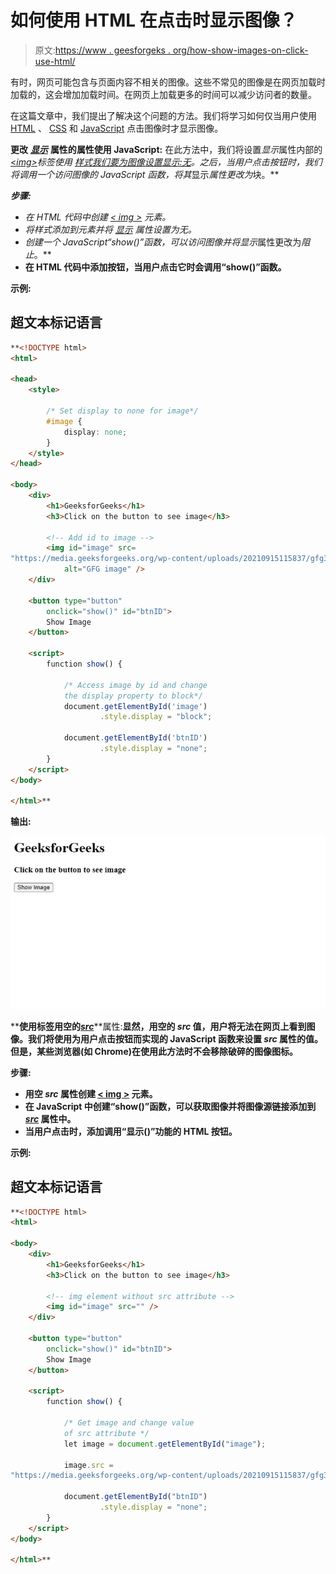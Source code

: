 # 如何使用 HTML 在点击时显示图像？

> 原文:[https://www . geesforgeks . org/how-show-images-on-click-use-html/](https://www.geeksforgeeks.org/how-to-show-images-on-click-using-html/)

有时，网页可能包含与页面内容不相关的图像。这些不常见的图像是在网页加载时加载的，这会增加加载时间。在网页上加载更多的时间可以减少访问者的数量。

在这篇文章中，我们提出了解决这个问题的方法。我们将学习如何仅当用户使用 [HTML](https://www.geeksforgeeks.org/html-tutorials/) 、 [CSS](https://www.geeksforgeeks.org/css-tutorials/) 和 [JavaScript](https://www.geeksforgeeks.org/javascript-tutorial/) 点击图像时才显示图像。

**更改** [***显示***](https://www.geeksforgeeks.org/css-display-property/) **属性的**[**<img>**](https://www.geeksforgeeks.org/html-img-tag/)**属性使用 JavaScript:** 在此方法中，我们将设置*显示*属性内部的[<*img>*](https://www.geeksforgeeks.org/html-img-tag/)*标签使用 [*样式*我们要为图像设置](https://www.geeksforgeeks.org/html-style-attribute/)[显示:无](https://www.geeksforgeeks.org/hide-or-show-elements-in-html-using-display-property/)。之后，当用户点击按钮时，我们将调用一个访问图像的 JavaScript 函数，将其*显示*属性更改为*块。**

***步骤:***

*   *在 HTML 代码中创建 [< img >](https://www.geeksforgeeks.org/html-img-tag/) 元素。*
*   *将样式添加到元素并将 [*显示*](https://www.geeksforgeeks.org/css-display-property/) 属性设置为无。*
*   *创建一个 JavaScript“show()”*函数，可以访问图像并将*显示*属性更改为*阻止*。**
*   **在 HTML 代码中添加按钮，当用户点击它时会调用“show()”函数。**

****示例:****

## **超文本标记语言**

```html
**<!DOCTYPE html>
<html>

<head>
    <style>

        /* Set display to none for image*/
        #image {
            display: none;
        }
    </style>
</head>

<body>
    <div>
        <h1>GeeksforGeeks</h1>
        <h3>Click on the button to see image</h3>

        <!-- Add id to image -->
        <img id="image" src=
"https://media.geeksforgeeks.org/wp-content/uploads/20210915115837/gfg3.png"
            alt="GFG image" />
    </div>

    <button type="button"
        onclick="show()" id="btnID">
        Show Image
    </button>

    <script>
        function show() {

            /* Access image by id and change
            the display property to block*/
            document.getElementById('image')
                    .style.display = "block";

            document.getElementById('btnID')
                    .style.display = "none";
        }
    </script>
</body>

</html>**
```

****输出:****

**![](img/3a96e387e4e85e8c38d976106e7b881c.png)**

****使用**[**<img>**](https://www.geeksforgeeks.org/html-img-tag/)**标签用空的**[***src***](https://www.geeksforgeeks.org/html-img-src-attribute/)**属性:**显然，用空的 *src* 值，用户将无法在网页上看到图像。我们将使用为用户点击按钮而实现的 JavaScript 函数来设置 *src* 属性的值。但是，某些浏览器(如 Chrome)在使用此方法时不会移除破碎的图像图标。**

****步骤:****

*   **用空 *src* 属性创建 [< img >](https://www.geeksforgeeks.org/html-img-src-attribute/) 元素。**
*   **在 JavaScript 中创建“show()”函数，可以获取图像并将图像源链接添加到 [*src*](https://www.geeksforgeeks.org/html-img-src-attribute/) 属性中。**
*   **当用户点击时，添加调用“显示()”功能的 HTML 按钮。**

****示例:****

## **超文本标记语言**

```html
**<!DOCTYPE html>
<html>

<body>
    <div>
        <h1>GeeksforGeeks</h1>
        <h3>Click on the button to see image</h3>

        <!-- img element without src attribute -->
        <img id="image" src="" />
    </div>

    <button type="button"
        onclick="show()" id="btnID">
        Show Image
    </button>

    <script>
        function show() {

            /* Get image and change value
            of src attribute */
            let image = document.getElementById("image");

            image.src =
"https://media.geeksforgeeks.org/wp-content/uploads/20210915115837/gfg3.png"

            document.getElementById("btnID")
                    .style.display = "none";
        }
    </script>
</body>

</html>**
```